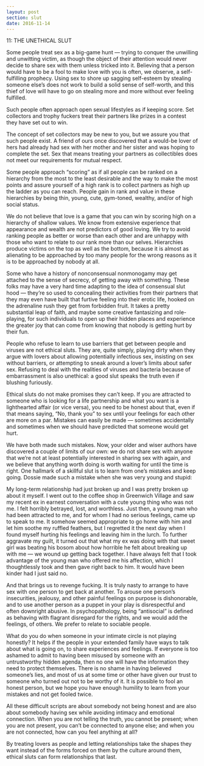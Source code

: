 ```yaml
---
layout: post
section: slut
date: 2016-11-14
---
```

11: THE UNETHICAL SLUT


Some people treat sex as a big-game hunt — trying to conquer the unwilling and
unwitting victim, as though the object of their attention would never decide to
share sex with them unless tricked into it. Believing that a person would have to
be a fool to make love with you is often, we observe, a self-fulfilling prophecy.
Using sex to shore up sagging self-esteem by stealing someone else’s does not work
to build a solid sense of self-worth, and this thief of love will have to go on stealing
more and more without ever feeling fulfilled.

Such people often approach open sexual lifestyles as if keeping score. Set
collectors and trophy fuckers treat their partners like prizes in a contest they have
set out to win.

The concept of set collectors may be new to you, but we assure you that such
people exist. A friend of ours once discovered that a would-be lover of hers had
already had sex with her mother and her sister and was hoping to complete the set.
Sex that means treating your partners as collectibles does not meet our
requirements for mutual respect.

Some people approach “scoring” as if all people can be ranked on a hierarchy
from the most to the least desirable and the way to make the most points and
assure yourself of a high rank is to collect partners as high up the ladder as you can
reach. People gain in rank and value in these hierarchies by being thin, young,
cute, gym-toned, wealthy, and/or of high social status.

We do not believe that love is a game that you can win by scoring high on a
hierarchy of shallow values. We know from extensive experience that appearance
and wealth are not predictors of good loving. We try to avoid ranking people as
better or worse than each other and are unhappy with those who want to relate to
our rank more than our selves. Hierarchies produce victims on the top as well as
the bottom, because it is almost as alienating to be approached by too many people
for the wrong reasons as it is to be approached by nobody at all.

Some who have a history of nonconsensual nonmonogamy may get attached to
the sense of secrecy, of getting away with something. These folks may have a very
hard time adapting to the idea of consensual slut hood — they’re so used to
concealing their activities from their partners that they may even have built that
furtive feeling into their erotic life, hooked on the adrenaline rush they get from
forbidden fruit. It takes a pretty substantial leap of faith, and maybe some creative
fantasizing and role-playing, for such individuals to open up their hidden places
and experience the greater joy that can come from knowing that nobody is getting
hurt by their fun.

People who refuse to learn to use barriers that get between people and viruses are
not ethical sluts. They are, quite simply, playing dirty when they argue with lovers
about allowing potentially infectious sex, insisting on sex without barriers, or
attempting to sneak around a lover’s limits about safer sex. Refusing to deal with
the realities of viruses and bacteria because of embarrassment is also unethical: a
good slut speaks the truth even if blushing furiously.

Ethical sluts do not make promises they can’t keep. If you are attracted to
someone who is looking for a life partnership and what you want is a lighthearted
affair (or vice versa), you need to be honest about that, even if that means saying,
“No, thank you” to sex until your feelings for each other are more on a par.
Mistakes can easily be made — sometimes accidentally and sometimes when we
should have predicted that someone would get hurt.

We have both made such mistakes. Now, your older and wiser authors have
discovered a couple of limits of our own: we do not share sex with anyone that
we’re not at least potentially interested in sharing sex with again, and we believe
that anything worth doing is worth waiting for until the time is right. One
hallmark of a skillful slut is to learn from one’s mistakes and keep going. Dossie
made such a mistake when she was very young and stupid:

My long-term relationship had just broken up and I was pretty broken up about
it myself. I went out to the coffee shop in Greenwich Village and saw my recent
ex in earnest conversation with a cute young thing who was not me. I felt
horribly betrayed, lost, and worthless. Just then, a young man who had been
attracted to me, and for whom I had no serious feelings, came up to speak to
me. It somehow seemed appropriate to go home with him and let him soothe
my ruffled feathers, but I regretted it the next day when I found myself hurting
his feelings and leaving him in the lurch. To further aggravate my guilt, it turned
out that what my ex was doing with that sweet girl was beating his bosom
about how horrible he felt about breaking up with me — we wound up getting
back together. I have always felt that I took advantage of the young man who
offered me his affection, which I thoughtlessly took and then gave right back to
him. It would have been kinder had I just said no.

And that brings us to revenge fucking. It is truly nasty to arrange to have sex
with one person to get back at another. To arouse one person’s insecurities,
jealousy, and other painful feelings on purpose is dishonorable, and to use another
person as a puppet in your play is disrespectful and often downright abusive. In
psychopathology, being “antisocial” is defined as behaving with flagrant disregard
for the rights, and we would add the feelings, of others. We prefer to relate to
sociable people.

What do you do when someone in your intimate circle is not playing honestly?
It helps if the people in your extended family have ways to talk about what is
going on, to share experiences and feelings. If everyone is too ashamed to admit to
having been misused by someone with an untrustworthy hidden agenda, then no
one will have the information they need to protect themselves. There is no shame
in having believed someone’s lies, and most of us at some time or other have
given our trust to someone who turned out not to be worthy of it. It is possible to
fool an honest person, but we hope you have enough humility to learn from your
mistakes and not get fooled twice.

All these difficult scripts are about somebody not being honest and are also
about somebody having sex while avoiding intimacy and emotional connection.
When you are not telling the truth, you cannot be present; when you are not
present, you can’t be connected to anyone else; and when you are not connected,
how can you feel anything at all?

By treating lovers as people and letting relationships take the shapes they want
instead of the forms forced on them by the culture around them, ethical sluts can
form relationships that last.
